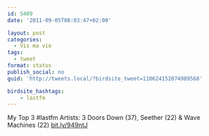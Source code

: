 ```yaml
---
id: 5409
date: '2011-09-05T08:03:47+02:00'

layout: post
categories:
  - Vis ma vie
tags:
  - tweet
format: status
publish_social: no
guid: 'http://tweets.local/?birdsite_tweet=110624152074989568'

birdsite_hashtags:
    - lastfm
---
```


My Top 3 #lastfm Artists: 3 Doors Down (37), Seether (22) &amp; Wave Machines (22) [bit.ly/949ntJ](http://bit.ly/949ntJ)